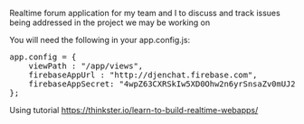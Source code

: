 Realtime forum application for my team and I to discuss and track issues being addressed in the project we may be working on

You will need the following in your app.config.js:
<pre>
app.config = {
    viewPath : "/app/views",
    firebaseAppUrl : "http://djenchat.firebase.com",
    firebaseAppSecret: "4wpZ63CXRSkIw5XD0Ohw2n6yrSnsaZv0mUJ2kwv4"
};
</pre>

Using tutorial <a href="https://thinkster.io/learn-to-build-realtime-webapps">https://thinkster.io/learn-to-build-realtime-webapps/</a>